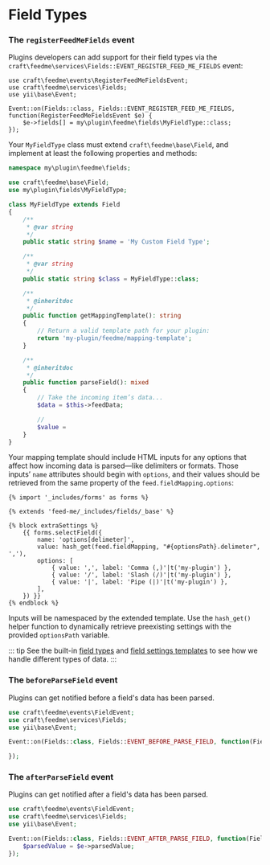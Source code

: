 # Field Types

### The `registerFeedMeFields` event

Plugins developers can add support for their field types via the `craft\feedme\services\Fields::EVENT_REGISTER_FEED_ME_FIELDS` event:

```php{6}
use craft\feedme\events\RegisterFeedMeFieldsEvent;
use craft\feedme\services\Fields;
use yii\base\Event;

Event::on(Fields::class, Fields::EVENT_REGISTER_FEED_ME_FIELDS, function(RegisterFeedMeFieldsEvent $e) {
    $e->fields[] = my\plugin\feedme\fields\MyFieldType::class;
});
```

Your `MyFieldType` class must extend `craft\feedme\base\Field`, and implement at least the following properties and methods:

```php
namespace my\plugin\feedme\fields;

use craft\feedme\base\Field;
use my\plugin\fields\MyFieldType;

class MyFieldType extends Field
{
    /**
     * @var string
     */
    public static string $name = 'My Custom Field Type';

    /**
     * @var string
     */
    public static string $class = MyFieldType::class;

    /**
     * @inheritdoc
     */
    public function getMappingTemplate(): string
    {
        // Return a valid template path for your plugin:
        return 'my-plugin/feedme/mapping-template';
    }

    /**
     * @inheritdoc
     */
    public function parseField(): mixed
    {
        // Take the incoming item’s data...
        $data = $this->feedData;

        // 
        $value = 
    }
}
```

Your mapping template should include HTML inputs for any options that affect how incoming data is parsed—like delimiters or formats. Those inputs’ `name` attributes should begin with `options`, and their values should be retrieved from the same property of the `feed.fieldMapping.options`:

```twig
{% import '_includes/forms' as forms %}

{% extends 'feed-me/_includes/fields/_base' %}

{% block extraSettings %}
    {{ forms.selectField({
        name: 'options[delimeter]',
        value: hash_get(feed.fieldMapping, "#{optionsPath}.delimeter", ','),
        options: [
            { value: ',', label: 'Comma (,)'|t('my-plugin') },
            { value: '/', label: 'Slash (/)'|t('my-plugin') },
            { value: '|', label: 'Pipe (|)'|t('my-plugin') },
        ],
    }) }}
{% endblock %}
```

Inputs will be namespaced by the extended template. Use the `hash_get()` helper function to dynamically retrieve preexisting settings with the provided `optionsPath` variable.

::: tip
See the built-in [field types](https://github.com/craftcms/feed-me/blob/6.x/src/fields) and [field settings templates](https://github.com/craftcms/feed-me/blob/6.x/src/templates/_includes/fields) to see how we handle different types of data.
:::

### The `beforeParseField` event

Plugins can get notified before a field's data has been parsed.

```php
use craft\feedme\events\FieldEvent;
use craft\feedme\services\Fields;
use yii\base\Event;

Event::on(Fields::class, Fields::EVENT_BEFORE_PARSE_FIELD, function(FieldEvent $e) {

});
```

### The `afterParseField` event

Plugins can get notified after a field's data has been parsed.

```php
use craft\feedme\events\FieldEvent;
use craft\feedme\services\Fields;
use yii\base\Event;

Event::on(Fields::class, Fields::EVENT_AFTER_PARSE_FIELD, function(FieldEvent $e) {
    $parsedValue = $e->parsedValue;
});
```
